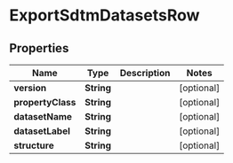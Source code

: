

# ExportSdtmDatasetsRow


## Properties

| Name | Type | Description | Notes |
|------------ | ------------- | ------------- | -------------|
|**version** | **String** |  |  [optional] |
|**propertyClass** | **String** |  |  [optional] |
|**datasetName** | **String** |  |  [optional] |
|**datasetLabel** | **String** |  |  [optional] |
|**structure** | **String** |  |  [optional] |



